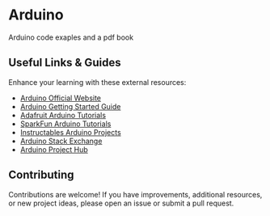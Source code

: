 # Arduino

Arduino code exaples and a pdf book

## Useful Links & Guides
Enhance your learning with these external resources:
- [Arduino Official Website](https://www.arduino.cc/)
- [Arduino Getting Started Guide](https://www.arduino.cc/en/Guide/HomePage)
- [Adafruit Arduino Tutorials](https://learn.adafruit.com/category/learn-arduino)
- [SparkFun Arduino Tutorials](https://learn.sparkfun.com/tutorials/tags/arduino)
- [Instructables Arduino Projects](https://www.instructables.com/howto/arduino/)
- [Arduino Stack Exchange](https://arduino.stackexchange.com/)
- [Arduino Project Hub](https://create.arduino.cc/projecthub)

## Contributing
Contributions are welcome! If you have improvements, additional resources, or new project ideas, please open an issue or submit a pull request. 
